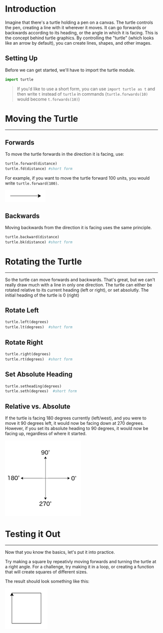# Introduction
Imagine that there's a turtle holding a pen on a canvas. The turtle controls the pen, creating a line with it wherever it moves. It can go forwards or backwards according to its heading, or the angle in which it is facing. This is the concept behind turtle graphics. By controlling the "turtle" (which looks like an arrow by default), you can create lines, shapes, and other images.

##  Setting Up
Before we can get started, we'll have to import the turtle module.
```python
import turtle
```
>If you'd like to use a short form, you can use `import turtle as t` and then write `t` instead of `turtle` in commands (`turtle.forwards(10)` would become `t.forwards(10)`)

# Moving the Turtle
___

## Forwards
To move the turtle forwards in the direction it is facing, use:
```python
turtle.forward(distance)
turtle.fd(distance) #short form
```
For example, if you want to move the turtle forward 100 units, you would write `turtle.forward(100)`.

<img src="images/forward_line.png" alt="Forward Line" width="133" height="40">

## Backwards
Moving backwards from the direction it is facing uses the same principle.
```python
turtle.backward(distance)
turtle.bk(distance) #short form
```

# Rotating the Turtle
___
So the turtle can move forwards and backwards. That's great, but we can't really draw much with a line in only one direction. The turtle can either be rotated relative to its current heading (left or right), or set absolutly. The initial heading of the turtle is 0 (right)

## Rotate Left
```python
turtle.left(degrees)
turtle.lt(degrees)  #short form
```

## Rotate Right
```python
turtle.right(degrees)
turtle.rt(degrees)  #short form
```

## Set Absolute Heading
```python
turtle.setheading(degrees)
turtle.seth(degrees)  #short form
```

## Relative vs. Absolute
If the turtle is facing 180 degrees currently (left/west), and you were to move it 90 degrees left, it would now be facing down at 270 degrees. However, if you set its absolute heading to 90 degrees, it would now be facing up, regardless of where it started.

<img src="images/directions.png" alt="Directions & Corresponding Degrees" width="250" height="250">


# Testing it Out
___
Now that you know the basics, let's put it into practice.

Try making a square by repeativly moving forwards and turning the turtle at a right angle. For a challenge, try making it in a loop, or creating a function that will create squares of different sizes.

The result should look something like this:

<img src="images/basic_square.png" alt="Basic Square" width="140" height="135">